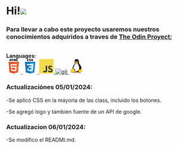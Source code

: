 # Hi!<img src="https://github.com/TheDudeThatCode/TheDudeThatCode/blob/master/Assets/Hi.gif" width="29px">
###  <p>Para llevar a cabo este proyecto usaremos nuestros conocimientos adquiridos a traves de [The Odin Proyect](https://www.theodinproject.com/);<p> 

<br />
<b>Languages:</b><br/>
<a href="https://www.w3.org/html/" target="_blank"> 
    <img src="https://raw.githubusercontent.com/devicons/devicon/master/icons/html5/html5-original-wordmark.svg" alt="html5" width="40" height="40"/> 
  </a>
<a href="https://www.w3schools.com/css/" target="_blank"> 
    <img src="https://raw.githubusercontent.com/devicons/devicon/master/icons/css3/css3-original-wordmark.svg" alt="css3" width="40" height="40"/> 
  </a> 
<a href="https://developer.mozilla.org/en-US/docs/Web/JavaScript" target="_blank"> 
    <img src="https://raw.githubusercontent.com/devicons/devicon/master/icons/javascript/javascript-original.svg" alt="javascript" width="40" height="40"/> 
  </a> 
<a href="https://git-scm.com/" target="_blank"> <img src="https://www.vectorlogo.zone/logos/git-scm/git-scm-icon.svg" alt="git" width="40" height="40"/> </a> <a href="https://www.linux.org/" target="_blank"> <img src="https://raw.githubusercontent.com/devicons/devicon/master/icons/linux/linux-original.svg" alt="linux" width="40" height="40"/> 
  </a>
  
### Actualizaciónes 05/01/2024:

-Se aplicó CSS en la mayoria de las class, incluido los botones.

-Se agregó logo y tambien fuente de un API  de google.

### Actualizacion 06/01/2024:

-Se modifico el READMI.md.
